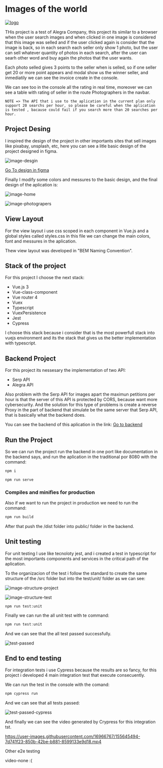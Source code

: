 # Images of the world

[![logo](https://github.com/luisangel2895/alegra-frontend/blob/67e954f0c616d55c65062f172c3aa23ca3948a43/images/logo.png)](https://images-world.herokuapp.com/)

THis project is a test of Alegra Company, this project its similar to a browser when the user search images and when clicked in one image is considered that this image was selled and if the user clicked again is consider that the image is back, so in each search each seller only show 1 photo, but the user can sell whatever quantity of photos in each search, after the user can searh other word and buy again the photos that the user wants.

Each photo selled gives 3 points to the seller when is selled, so if one seller get 20 or more point appears and modal show us the winner seller, and inmediatily we can see the invoice create in the console.

We can see too in the console all the rating in real time, moreover we can see a table with rating of seller in the route Photographers in the navbar.

```
NOTE => The API that i use to the aplication in the current plan only support 20 searchs per hour, so please be careful when the aplication is tested , bacause could fail if you search more than 20 searches per hour.
```

## Project Desing

I inspired the design of the project in other importants sites that sell images like pixabay, unsplash, etc, here you can see a litle basic design of the project designed in figma.

![image-desgin](https://github.com/luisangel2895/alegra-frontend/blob/67e954f0c616d55c65062f172c3aa23ca3948a43/images/Screenshot_7.png)

[Go To design in figma](https://www.figma.com/file/V0sGXEnJ7PoicYW402tjx8/Images-of-the-World?node-id=0%3A1)

Finally I modify some colors and messures to the basic design, and the final design of the aplication is:

![image-home](https://github.com/luisangel2895/alegra-frontend/blob/67e954f0c616d55c65062f172c3aa23ca3948a43/images/Screenshot_1.png)

![image-photograpers](https://github.com/luisangel2895/alegra-frontend/blob/67e954f0c616d55c65062f172c3aa23ca3948a43/images/Screenshot_2.png)

## View Layout

For the view layout i use css scoped in each component in Vue.js and a global styles called styles.css in this file we can change the main colors, font and messures in the aplication.

Thew view layout was developed in "BEM Naming Convention".

## Stack of the project

For this project I choose the next stack:

- Vue.js 3
- Vue-class-component
- Vue router 4
- Vuex
- Typescript
- VuexPersistence
- Jest
- Cypress

I choose this stack because i consider that is the most powerfull stack into vuejs environment and its the stack that gives us the better implementation with typescript.

## Backend Project

For this project its nessesary the implementation of two API:

- Serp API
- Alegra API

Also problem with the Serp API for images apart the maximun petitions per hour is that the server of this API is protected by CORS, because want more cybersecurity. And the solution for this type of problems is create a reverse Proxy in the part of backend that simulate be the same server that Serp API, that is basically what the backend does.

You can see the backend of this aplication in the link: [Go to backend](https://github.com/luisangel2895/alegra-backend)

## Run the Project

So we can run the project run the backend in one port like documentation in the backend says, and run the aplication in the traditional por 8080 with the command:

```js
npm i
```

```js
npm run serve
```

### Compiles and minifies for production

Also if we want to run the project in production we need to run the command:

```js
npm run build
```

After that push the /dist folder into public/ folder in the backend.

## Unit testing

For unit testing I use like tecnoloty jest, and i created a test in typescript for the most importants components and services in the critical path of the aplication.

To the organizacion of the test i follow the standard to create the same structure of the /src folder but into the test/unit/ folder as we can see:

![image-structure-project](https://github.com/luisangel2895/alegra-frontend/blob/67e954f0c616d55c65062f172c3aa23ca3948a43/images/Screenshot_3.png)

![image-structure-test](https://github.com/luisangel2895/alegra-frontend/blob/67e954f0c616d55c65062f172c3aa23ca3948a43/images/Screenshot_4.png)

```
npm run test:unit
```

Finally we can run the all unit test with te command:

```js
npm run test:unit
```

And we can see that the all test passed successfully.

![test-passed](https://github.com/luisangel2895/alegra-frontend/blob/67e954f0c616d55c65062f172c3aa23ca3948a43/images/Screenshot_6.png)

## End to end testing

For integration tests i use Cypress because the results are so fancy, for this project i developed 4 main integration test that execute consecuently.

We can run the test in the console with the comand:

```js
npm cypress run
```

And we can see that all tests passed:

![test-passed-cypress](https://github.com/luisangel2895/alegra-frontend/blob/67e954f0c616d55c65062f172c3aa23ca3948a43/images/Screenshot_5.png)

And finally we can see the video generated by Crypress for this integration tst.


https://user-images.githubusercontent.com/16966767/155645494-7d741f23-850b-42be-b881-8599133e9d18.mp4


Other e2e testing

video-none :(
